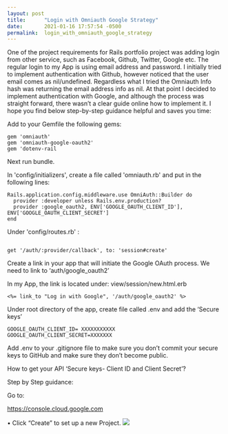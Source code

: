 ```yaml
---
layout: post
title:      "Login with Omniauth Google Strategy"
date:       2021-01-16 17:57:54 -0500
permalink:  login_with_omniauth_google_strategy
---
```



One of the project requirements for Rails portfolio project was adding login from other service, such as Facebook, Github, Twitter, Google etc.
The regular login to my App is using email address and password.
I initially tried to implement authentication with Github, however noticed that the user email comes as nil/undefined. Regardless what I tried the Omniauth Info hash was returning the email address info as nil.
At that point I decided to implement authentication with Google, and although the process was straight forward, there wasn’t a clear guide online how to implement it. I hope you find below step-by-step guidance helpful and saves you time:

Add to your Gemfile the following gems:

```
gem 'omniauth'
gem 'omniauth-google-oauth2'
gem 'dotenv-rail

```

Next run bundle. 

In 'config/initializers', create a file called 'omniauth.rb' and put in the following lines:

```
Rails.application.config.middleware.use OmniAuth::Builder do
  provider :developer unless Rails.env.production?
  provider :google_oauth2, ENV['GOOGLE_OAUTH_CLIENT_ID'], ENV['GOOGLE_OAUTH_CLIENT_SECRET']
end

```

Under  'config/routes.rb' :

```

get '/auth/:provider/callback', to: 'session#create'

```

Create a link in your app that will initiate the Google OAuth process.
We need to link to ‘auth/google_oauth2’

In my App, the link is located under: view/session/new.html.erb

```
<%= link_to "Log in with Google", '/auth/google_oauth2' %>
```

Under root directory of the app, create file called .env and add the ‘Secure keys’

```
GOOGLE_OAUTH_CLIENT_ID= XXXXXXXXXXX
GOOGLE_OAUTH_CLIENT_SECRET=XXXXXXX
```

Add .env to your .gitignore file to make sure you don’t commit your secure keys to GitHub and make sure they don’t become public.



How to get your API ‘Secure keys- Client ID and Client Secret’?

Step by Step guidance:

Go to:

https://console.cloud.google.com

•	Click “Create” to set up a new Project. 
<img src="https://drive.google.com/uc?id=1nFU97Z30OG8_gmvHTQ8gBaFz13zD1ww0"></img>
 
